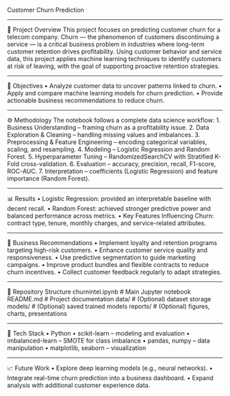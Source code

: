Customer Churn Prediction
<hr>
📌 Project Overview
This project focuses on predicting customer churn for a telecom company.
Churn — the phenomenon of customers discontinuing a service — is a critical business problem in industries where long-term customer retention drives profitability.
Using customer behavior and service data, this project applies machine learning techniques to identify customers at risk of leaving, with the goal of supporting proactive retention strategies.
<hr>
🎯 Objectives
•	Analyze customer data to uncover patterns linked to churn.
•	Apply and compare machine learning models for churn prediction.
•	Provide actionable business recommendations to reduce churn.
<hr>
⚙️ Methodology
The notebook follows a complete data science workflow:
1.	Business Understanding – framing churn as a profitability issue.
2.	Data Exploration & Cleaning – handling missing values and imbalances.
3.	Preprocessing & Feature Engineering – encoding categorical variables, scaling, and resampling.
4.	Modeling – Logistic Regression and Random Forest.
5.	Hyperparameter Tuning – RandomizedSearchCV with Stratified K-Fold cross-validation.
6.	Evaluation – accuracy, precision, recall, F1-score, ROC-AUC.
7.	Interpretation – coefficients (Logistic Regression) and feature importance (Random Forest).
<hr>



📊 Results
•	Logistic Regression: provided an interpretable baseline with decent recall.
•	Random Forest: achieved stronger predictive power and balanced performance across metrics.
•	Key Features Influencing Churn: contract type, tenure, monthly charges, and service-related attributes.
<hr>
🏢 Business Recommendations
•	Implement loyalty and retention programs targeting high-risk customers.
•	Enhance customer service quality and responsiveness.
•	Use predictive segmentation to guide marketing campaigns.
•	Improve product bundles and flexible contracts to reduce churn incentives.
•	Collect customer feedback regularly to adapt strategies.
<hr>
📂 Repository Structure
 churnintel.ipynb      # Main Jupyter notebook
 README.md             # Project documentation
 data/                 # (Optional) dataset storage
 models/               # (Optional) saved trained models
 reports/              # (Optional) figures, charts, presentations
<hr>
📌 Tech Stack
•	Python
•	scikit-learn – modeling and evaluation
•	imbalanced-learn – SMOTE for class imbalance
•	pandas, numpy – data manipulation
•	matplotlib, seaborn – visualization
<hr>
📈 Future Work
•	Explore deep learning models (e.g., neural networks).
•	Integrate real-time churn prediction into a business dashboard.
•	Expand analysis with additional customer experience data.
